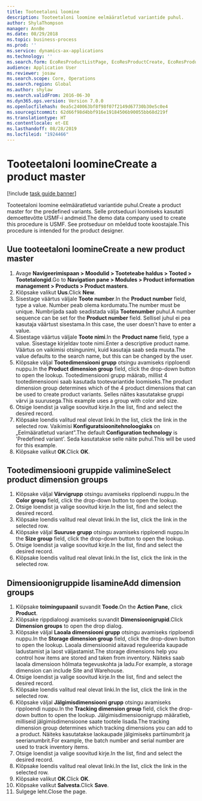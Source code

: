 ```yaml
---
title: Tooteetaloni loomine
description: Tooteetaloni loomine eelmääratletud variantide puhul.
author: ShylaThompson
manager: AnnBe
ms.date: 08/29/2018
ms.topic: business-process
ms.prod: ''
ms.service: dynamics-ax-applications
ms.technology: ''
ms.search.form: EcoResProductListPage, EcoResProductCreate, EcoResProductDetails, EcoResProductInventoryDimensionGroups
audience: Application User
ms.reviewer: josaw
ms.search.scope: Core, Operations
ms.search.region: Global
ms.author: shylaw
ms.search.validFrom: 2016-06-30
ms.dyn365.ops.version: Version 7.0.0
ms.openlocfilehash: 0ea5c240063bf8f98f07f2149d67730b30e5c0e4
ms.sourcegitcommit: 62d66f98d4bbf916e19184506b90055bb68d219f
ms.translationtype: HT
ms.contentlocale: et-EE
ms.lasthandoff: 08/28/2019
ms.locfileid: "1924466"
---
```

# <a name="create-a-product-master"></a><span data-ttu-id="9b4fc-103">Tooteetaloni loomine</span><span class="sxs-lookup"><span data-stu-id="9b4fc-103">Create a product master</span></span>

[!include [task guide banner](../../includes/task-guide-banner.md)]

<span data-ttu-id="9b4fc-104">Tooteetaloni loomine eelmääratletud variantide puhul.</span><span class="sxs-lookup"><span data-stu-id="9b4fc-104">Create a product master for the predefined variants.</span></span> <span data-ttu-id="9b4fc-105">Selle protseduuri loomiseks kasutati demoettevõtte USMF-i andmeid.</span><span class="sxs-lookup"><span data-stu-id="9b4fc-105">The demo data company used to create this procedure is USMF.</span></span> <span data-ttu-id="9b4fc-106">See protseduur on mõeldud toote koostajale.</span><span class="sxs-lookup"><span data-stu-id="9b4fc-106">This procedure is intended for the product designer.</span></span>


## <a name="create-a-new-product-master"></a><span data-ttu-id="9b4fc-107">Uue tooteetaloni loomine</span><span class="sxs-lookup"><span data-stu-id="9b4fc-107">Create a new product master</span></span>
1. <span data-ttu-id="9b4fc-108">Avage **Navigeerimispaan > Moodulid > Tooteteabe haldus > Tooted > Tootetalongid**.</span><span class="sxs-lookup"><span data-stu-id="9b4fc-108">Go to **Navigation pane > Modules > Product information management > Products > Product masters**.</span></span>
2. <span data-ttu-id="9b4fc-109">Klõpsake valikut **Uus**.</span><span class="sxs-lookup"><span data-stu-id="9b4fc-109">Click **New**.</span></span>
3. <span data-ttu-id="9b4fc-110">Sisestage väärtus väljale **Toote number**.</span><span class="sxs-lookup"><span data-stu-id="9b4fc-110">In the **Product number** field, type a value.</span></span> <span data-ttu-id="9b4fc-111">Number peab olema kordumatu.</span><span class="sxs-lookup"><span data-stu-id="9b4fc-111">The number must be unique.</span></span> <span data-ttu-id="9b4fc-112">Numbrijada saab seadistada välja **Tootenumber** puhul.</span><span class="sxs-lookup"><span data-stu-id="9b4fc-112">A number sequence can be set for the **Product number** field.</span></span> <span data-ttu-id="9b4fc-113">Sellisel juhul ei pea kasutaja väärtust sisestama.</span><span class="sxs-lookup"><span data-stu-id="9b4fc-113">In this case, the user doesn't have to enter a value.</span></span>
4. <span data-ttu-id="9b4fc-114">Sisestage väärtus väljale **Toote nimi**.</span><span class="sxs-lookup"><span data-stu-id="9b4fc-114">In the **Product name** field, type a value.</span></span> <span data-ttu-id="9b4fc-115">Sisestage kirjeldav toote nimi.</span><span class="sxs-lookup"><span data-stu-id="9b4fc-115">Enter a descriptive product name.</span></span> <span data-ttu-id="9b4fc-116">Väärtus on vaikimisi otsingunimi, kuid kasutaja saab seda muuta.</span><span class="sxs-lookup"><span data-stu-id="9b4fc-116">The value defaults to the search name, but this can be changed by the user.</span></span>
5. <span data-ttu-id="9b4fc-117">Klõpsake väljal **Tootedimensiooni grupp** otsingu avamiseks ripploendi nuppu.</span><span class="sxs-lookup"><span data-stu-id="9b4fc-117">In the **Product dimension group** field, click the drop-down button to open the lookup.</span></span> <span data-ttu-id="9b4fc-118">Tootedimensiooni grupp määrab, millist 4 tootedimensiooni saab kasutada tootevariantide loomiseks.</span><span class="sxs-lookup"><span data-stu-id="9b4fc-118">The product dimension group determines which of the 4 product dimensions that can be used to create product variants.</span></span> <span data-ttu-id="9b4fc-119">Selles näites kasutatakse gruppi värvi ja suurusega.</span><span class="sxs-lookup"><span data-stu-id="9b4fc-119">This example uses a group with color and size.</span></span>
6. <span data-ttu-id="9b4fc-120">Otsige loendist ja valige soovitud kirje.</span><span class="sxs-lookup"><span data-stu-id="9b4fc-120">In the list, find and select the desired record.</span></span>
7. <span data-ttu-id="9b4fc-121">Klõpsake loendis valitud real olevat linki.</span><span class="sxs-lookup"><span data-stu-id="9b4fc-121">In the list, click the link in the selected row.</span></span> <span data-ttu-id="9b4fc-122">Vaikimisi **Konfiguratsioonitehnoloogiaks** on „Eelmääratletud variant”.</span><span class="sxs-lookup"><span data-stu-id="9b4fc-122">The default **Configuration technology** is 'Predefined variant'.</span></span> <span data-ttu-id="9b4fc-123">Seda kasutatakse selle näite puhul.</span><span class="sxs-lookup"><span data-stu-id="9b4fc-123">This will be used for this example.</span></span>
8. <span data-ttu-id="9b4fc-124">Klõpsake valikut **OK**.</span><span class="sxs-lookup"><span data-stu-id="9b4fc-124">Click **OK**.</span></span>

## <a name="select-product-dimension-groups"></a><span data-ttu-id="9b4fc-125">Tootedimensiooni gruppide valimine</span><span class="sxs-lookup"><span data-stu-id="9b4fc-125">Select product dimension groups</span></span>
1. <span data-ttu-id="9b4fc-126">Klõpsake väljal **Värvigrupp** otsingu avamiseks ripploendi nuppu.</span><span class="sxs-lookup"><span data-stu-id="9b4fc-126">In the **Color group** field, click the drop-down button to open the lookup.</span></span>
2. <span data-ttu-id="9b4fc-127">Otsige loendist ja valige soovitud kirje.</span><span class="sxs-lookup"><span data-stu-id="9b4fc-127">In the list, find and select the desired record.</span></span>
3. <span data-ttu-id="9b4fc-128">Klõpsake loendis valitud real olevat linki.</span><span class="sxs-lookup"><span data-stu-id="9b4fc-128">In the list, click the link in the selected row.</span></span>
4. <span data-ttu-id="9b4fc-129">Klõpsake väljal **Suuruse grupp** otsingu avamiseks ripploendi nuppu.</span><span class="sxs-lookup"><span data-stu-id="9b4fc-129">In the **Size group** field, click the drop-down button to open the lookup.</span></span>
5. <span data-ttu-id="9b4fc-130">Otsige loendist ja valige soovitud kirje.</span><span class="sxs-lookup"><span data-stu-id="9b4fc-130">In the list, find and select the desired record.</span></span>
6. <span data-ttu-id="9b4fc-131">Klõpsake loendis valitud real olevat linki.</span><span class="sxs-lookup"><span data-stu-id="9b4fc-131">In the list, click the link in the selected row.</span></span>

## <a name="add-dimension-groups"></a><span data-ttu-id="9b4fc-132">Dimensioonigruppide lisamine</span><span class="sxs-lookup"><span data-stu-id="9b4fc-132">Add dimension groups</span></span>
1. <span data-ttu-id="9b4fc-133">Klõpsake **toimingupaanil** suvandit **Toode**.</span><span class="sxs-lookup"><span data-stu-id="9b4fc-133">On the **Action Pane**, click **Product**.</span></span>
2. <span data-ttu-id="9b4fc-134">Klõpsake rippdialoogi avamiseks suvandit **Dimensioonigrupid**.</span><span class="sxs-lookup"><span data-stu-id="9b4fc-134">Click **Dimension groups** to open the drop dialog.</span></span>
3. <span data-ttu-id="9b4fc-135">Klõpsake väljal **Laoala dimensiooni grupp** otsingu avamiseks ripploendi nuppu.</span><span class="sxs-lookup"><span data-stu-id="9b4fc-135">In the **Storage dimension group** field, click the drop-down button to open the lookup.</span></span> <span data-ttu-id="9b4fc-136">Laoala dimensioonid aitavad reguleerida kaupade ladustamist ja laost väljastamist.</span><span class="sxs-lookup"><span data-stu-id="9b4fc-136">The storage dimensions help you control how items are stored and taken from inventory.</span></span> <span data-ttu-id="9b4fc-137">Näiteks saab laoala dimensioon hõlmata tegevuskohta ja ladu.</span><span class="sxs-lookup"><span data-stu-id="9b4fc-137">For example, a storage dimension can include Site and Warehouse.</span></span>
4. <span data-ttu-id="9b4fc-138">Otsige loendist ja valige soovitud kirje.</span><span class="sxs-lookup"><span data-stu-id="9b4fc-138">In the list, find and select the desired record.</span></span>
5. <span data-ttu-id="9b4fc-139">Klõpsake loendis valitud real olevat linki.</span><span class="sxs-lookup"><span data-stu-id="9b4fc-139">In the list, click the link in the selected row.</span></span>
6. <span data-ttu-id="9b4fc-140">Klõpsake väljal **Jälgimisdimensiooni grupp** otsingu avamiseks ripploendi nuppu.</span><span class="sxs-lookup"><span data-stu-id="9b4fc-140">In the **Tracking dimension group** field, click the drop-down button to open the lookup.</span></span> <span data-ttu-id="9b4fc-141">Jälgimisdimensioonigrupp määratleb, milliseid jälgimisdimensioone saate tootele lisada.</span><span class="sxs-lookup"><span data-stu-id="9b4fc-141">The tracking dimension group determines which tracking dimensions you can add to a product.</span></span> <span data-ttu-id="9b4fc-142">Näiteks kasutatakse laokaupade jälgimiseks partiinumbrit ja seerianumbrit.</span><span class="sxs-lookup"><span data-stu-id="9b4fc-142">For example, the batch number and serial number are used to track inventory items.</span></span>
7. <span data-ttu-id="9b4fc-143">Otsige loendist ja valige soovitud kirje.</span><span class="sxs-lookup"><span data-stu-id="9b4fc-143">In the list, find and select the desired record.</span></span>
8. <span data-ttu-id="9b4fc-144">Klõpsake loendis valitud real olevat linki.</span><span class="sxs-lookup"><span data-stu-id="9b4fc-144">In the list, click the link in the selected row.</span></span>
9. <span data-ttu-id="9b4fc-145">Klõpsake valikut **OK**.</span><span class="sxs-lookup"><span data-stu-id="9b4fc-145">Click **OK**.</span></span>
10. <span data-ttu-id="9b4fc-146">Klõpsake valikut **Salvesta**.</span><span class="sxs-lookup"><span data-stu-id="9b4fc-146">Click **Save**.</span></span>
11. <span data-ttu-id="9b4fc-147">Sulgege leht.</span><span class="sxs-lookup"><span data-stu-id="9b4fc-147">Close the page.</span></span>

